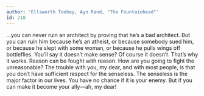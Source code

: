 ```yaml
---
author: 'Ellsworth Toohey, Ayn Rand, "The Fountainhead"'
id: 218
---
```


...you can never ruin an architect by proving that he’s a bad architect. But you can ruin him because he’s an atheist, or because somebody sued him, or because he slept with some woman, or because he pulls wings off bottleflies. You’ll say it doesn’t make sense? Of course it doesn’t. That’s why it works. Reason can be fought with reason. How are you going to fight the unreasonable? The trouble with you, my dear, and with most people, is that you don’t have sufficient respect for the senseless. The senseless is the major factor in our lives. You have no chance if it is your enemy. But if you can make it become your ally—ah, my dear!
